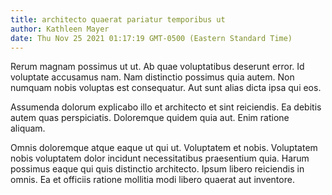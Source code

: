 ```yaml
---
title: architecto quaerat pariatur temporibus ut
author: Kathleen Mayer
date: Thu Nov 25 2021 01:17:19 GMT-0500 (Eastern Standard Time)
---
```

Rerum magnam possimus ut ut. Ab quae voluptatibus deserunt error. Id voluptate accusamus nam. Nam distinctio possimus quia autem. Non numquam nobis voluptas est consequatur. Aut sunt alias dicta ipsa qui eos.

 Assumenda dolorum explicabo illo et architecto et sint reiciendis. Ea debitis autem quas perspiciatis. Doloremque quidem quia aut. Enim ratione aliquam.

 Omnis doloremque atque eaque ut qui ut. Voluptatem et nobis. Voluptatem nobis voluptatem dolor incidunt necessitatibus praesentium quia. Harum possimus eaque qui quis distinctio architecto. Ipsum libero reiciendis in omnis. Ea et officiis ratione mollitia modi libero quaerat aut inventore.